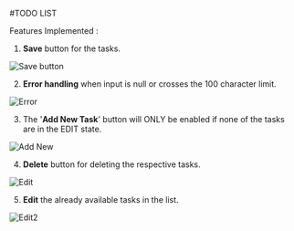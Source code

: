 #TODO LIST

Features Implemented :
1. **Save** button for the tasks.

![Save button](https://github.com/user-attachments/assets/d4309bc4-3c11-4773-a0ec-f3ff47229555)

2. **Error handling** when input is null or crosses the 100 character limit.

![Error ](https://github.com/user-attachments/assets/5d310305-621c-45f2-bc4a-ff950670f2c1)

3. The '**Add New Task**' button will ONLY be enabled if none of the tasks are in the EDIT state.

![Add New](https://github.com/user-attachments/assets/01f00da1-cf54-4ebc-8aaa-6f0e538e423a)

4. **Delete** button for deleting the respective tasks.

![Edit](https://github.com/user-attachments/assets/ef1b9e28-e69d-42e2-bc05-496b2bfa0c0f)

5. **Edit** the already available tasks in the list.

![Edit2](https://github.com/user-attachments/assets/d1f4d81f-12c5-46ed-8a23-7705efdddfc4)
